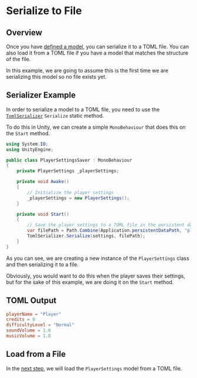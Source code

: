# Serialize to File

## Overview

Once you have [defined a model](define-a-model.md), you can serialize it to a TOML file.
You can also load it from a TOML file if you have a model that matches the structure of the file.

In this example, we are going to assume this is the first time we are serializing this model so no file exists yet.

## Serializer Example

In order to serialize a model to a TOML file, you need to use the [`TomlSerializer`](../serialization/toml-serializer.md) `Serialize` static method.

To do this in Unity, we can create a simple `MonoBehaviour` that does this on the `Start` method.

```csharp
using System.IO;
using UnityEngine;

public class PlayerSettingsSaver : MonoBehaviour
{
    private PlayerSettings _playerSettings;

    private void Awake()
    {
        // Initialize the player settings
        _playerSettings = new PlayerSettings();
    }

    private void Start()
    {
        // Save the player settings to a TOML file in the persistent data path
        var filePath = Path.Combine(Application.persistentDataPath, "player-settings.toml");
        TomlSerializer.Serialize(settings, filePath);
    }
}
```

As you can see, we are creating a new instance of the `PlayerSettings` class and then serializing it to a file.

Obviously, you would want to do this when the player saves their settings, but for the sake of this example, we are doing it on the `Start` method.

## TOML Output

```toml
playerName = "Player"
credits = 0
difficultyLevel = "Normal"
soundVolume = 1.0
musicVolume = 1.0
```

## Load from a File

In the [next step](deserialize-from-file.md), we will load the `PlayerSettings` model from a TOML file.
